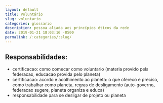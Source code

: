 ```yaml
---
layout: default
title: Voluntário
slug: voluntario
categories: glossario
description: pessoa aliada aos princípios éticos da rede
date: 2019-01-21 18:03:16 -0500
permalink: /:categories/:slug/
---
```


## Responsabilidades:

- certificacao: como comecar como voluntario (materia provido pela federacao, educacao provida pelo planeta) 
- certificacao: acordo e acolhimento ao planeta: o que ofereco e preciso, como trabalhar como planeta, regras de desligamento (auto-governo, federacao sugere, planeta organiza e educa)
- responsabilidade para se desligar de projeto ou planeta
